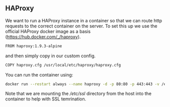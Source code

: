## HAProxy
We want to run a HAProxy instance in a container so that we can route http requests to the correct container on the server. 
To set this up we use the official HAProxy docker image as a basis (https://hub.docker.com/_/haproxy).
```bash
FROM haproxy:1.9.3-alpine
```
and then simply copy in our custom config.
```bash
COPY haproxy.cfg /usr/local/etc/haproxy/haproxy.cfg
```
You can run the container using:
```bash
docker run --restart always --name haproxy -d -p 80:80 -p 443:443 -v /etc/ssl:/etc/ssl mhurd/haproxy:1.9.3
```
Note that we are mounting the */etc/ssl* directory from the host into the container to help with SSL temrination.

